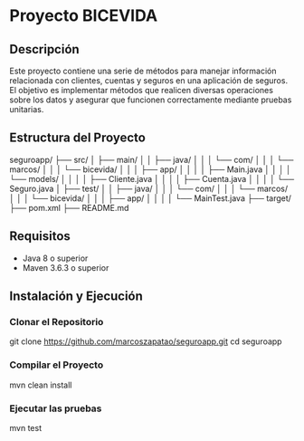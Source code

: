 # Proyecto BICEVIDA

## Descripción
Este proyecto contiene una serie de métodos para manejar información relacionada con clientes, cuentas y seguros en una aplicación de seguros. El objetivo es implementar métodos que realicen diversas operaciones sobre los datos y asegurar que funcionen correctamente mediante pruebas unitarias.

## Estructura del Proyecto
seguroapp/
├── src/
│ ├── main/
│ │ ├── java/
│ │ │ └── com/
│ │ │ └── marcos/
│ │ │ └── bicevida/
│ │ │ ├── app/
│ │ │ │ ├── Main.java
│ │ │ │ └── models/
│ │ │ │ ├── Cliente.java
│ │ │ │ ├── Cuenta.java
│ │ │ │ └── Seguro.java
│ ├── test/
│ │ ├── java/
│ │ │ └── com/
│ │ │ └── marcos/
│ │ │ └── bicevida/
│ │ │ ├── app/
│ │ │ │ └── MainTest.java
├── target/
├── pom.xml
├── README.md

## Requisitos
- Java 8 o superior
- Maven 3.6.3 o superior

## Instalación y Ejecución

### Clonar el Repositorio
git clone https://github.com/marcoszapatao/seguroapp.git
cd seguroapp

### Compilar el Proyecto
mvn clean install

### Ejecutar las pruebas
mvn test